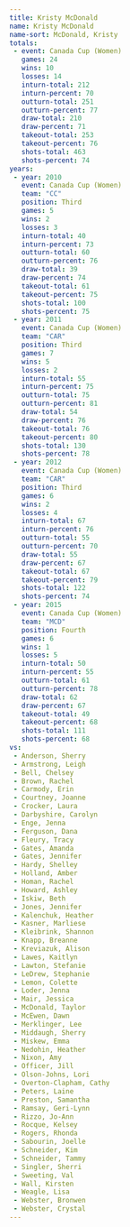 ```yaml
---
title: Kristy McDonald
name: Kristy McDonald
name-sort: McDonald, Kristy
totals:
 - event: Canada Cup (Women)
   games: 24
   wins: 10
   losses: 14
   inturn-total: 212
   inturn-percent: 70
   outturn-total: 251
   outturn-percent: 77
   draw-total: 210
   draw-percent: 71
   takeout-total: 253
   takeout-percent: 76
   shots-total: 463
   shots-percent: 74
years:
 - year: 2010
   event: Canada Cup (Women)
   team: "CC"
   position: Third
   games: 5
   wins: 2
   losses: 3
   inturn-total: 40
   inturn-percent: 73
   outturn-total: 60
   outturn-percent: 76
   draw-total: 39
   draw-percent: 74
   takeout-total: 61
   takeout-percent: 75
   shots-total: 100
   shots-percent: 75
 - year: 2011
   event: Canada Cup (Women)
   team: "CAR"
   position: Third
   games: 7
   wins: 5
   losses: 2
   inturn-total: 55
   inturn-percent: 75
   outturn-total: 75
   outturn-percent: 81
   draw-total: 54
   draw-percent: 76
   takeout-total: 76
   takeout-percent: 80
   shots-total: 130
   shots-percent: 78
 - year: 2012
   event: Canada Cup (Women)
   team: "CAR"
   position: Third
   games: 6
   wins: 2
   losses: 4
   inturn-total: 67
   inturn-percent: 76
   outturn-total: 55
   outturn-percent: 70
   draw-total: 55
   draw-percent: 67
   takeout-total: 67
   takeout-percent: 79
   shots-total: 122
   shots-percent: 74
 - year: 2015
   event: Canada Cup (Women)
   team: "MCD"
   position: Fourth
   games: 6
   wins: 1
   losses: 5
   inturn-total: 50
   inturn-percent: 55
   outturn-total: 61
   outturn-percent: 78
   draw-total: 62
   draw-percent: 67
   takeout-total: 49
   takeout-percent: 68
   shots-total: 111
   shots-percent: 68
vs:
 - Anderson, Sherry
 - Armstrong, Leigh
 - Bell, Chelsey
 - Brown, Rachel
 - Carmody, Erin
 - Courtney, Joanne
 - Crocker, Laura
 - Darbyshire, Carolyn
 - Enge, Jenna
 - Ferguson, Dana
 - Fleury, Tracy
 - Gates, Amanda
 - Gates, Jennifer
 - Hardy, Shelley
 - Holland, Amber
 - Homan, Rachel
 - Howard, Ashley
 - Iskiw, Beth
 - Jones, Jennifer
 - Kalenchuk, Heather
 - Kasner, Marliese
 - Kleibrink, Shannon
 - Knapp, Breanne
 - Kreviazuk, Alison
 - Lawes, Kaitlyn
 - Lawton, Stefanie
 - LeDrew, Stephanie
 - Lemon, Colette
 - Loder, Jenna
 - Mair, Jessica
 - McDonald, Taylor
 - McEwen, Dawn
 - Merklinger, Lee
 - Middaugh, Sherry
 - Miskew, Emma
 - Nedohin, Heather
 - Nixon, Amy
 - Officer, Jill
 - Olson-Johns, Lori
 - Overton-Clapham, Cathy
 - Peters, Laine
 - Preston, Samantha
 - Ramsay, Geri-Lynn
 - Rizzo, Jo-Ann
 - Rocque, Kelsey
 - Rogers, Rhonda
 - Sabourin, Joelle
 - Schneider, Kim
 - Schneider, Tammy
 - Singler, Sherri
 - Sweeting, Val
 - Wall, Kirsten
 - Weagle, Lisa
 - Webster, Bronwen
 - Webster, Crystal
---
```

